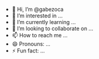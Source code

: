 - 👋 Hi, I’m @gabezoca
- 👀 I’m interested in ...
- 🌱 I’m currently learning ...
- 💞️ I’m looking to collaborate on ...
- 📫 How to reach me ...
- 😄 Pronouns: ...
- ⚡ Fun fact: ...

<!---
gabezoca/gabezoca is a ✨ special ✨ repository because its `README.md` (this file) appears on your GitHub profile.
You can click the Preview link to take a look at your changes.
--->
